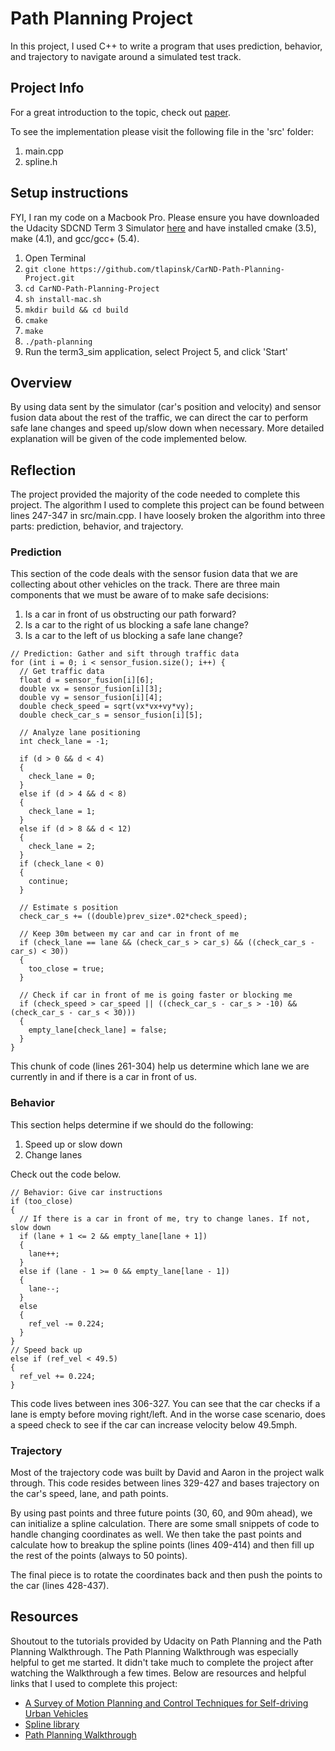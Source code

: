 # Path Planning Project
In this project, I used C++ to write a program that uses prediction, behavior, and trajectory to navigate around a simulated test track. 

## Project Info
For a great introduction to the topic, check out [paper](https://arxiv.org/pdf/1604.07446.pdf).

To see the implementation please visit the following file in the 'src' folder:

1. main.cpp
2. spline.h

## Setup instructions
FYI, I ran my code on a Macbook Pro. Please ensure you have downloaded the Udacity SDCND Term 3 Simulator [here](https://github.com/udacity/self-driving-car-sim/releases/) and have installed cmake (3.5), make (4.1), and gcc/gcc+ (5.4).

1. Open Terminal
2. `git clone https://github.com/tlapinsk/CarND-Path-Planning-Project.git`
3. `cd CarND-Path-Planning-Project`
4. `sh install-mac.sh`
5. `mkdir build && cd build`
6. `cmake`
7. `make`
8. `./path-planning`
9. Run the term3_sim application, select Project 5, and click 'Start'

## Overview
By using data sent by the simulator (car's position and velocity) and sensor fusion data about the rest of the traffic, we can direct the car to perform safe lane changes and speed up/slow down when necessary. More detailed explanation will be given of the code implemented below.

## Reflection
The project provided the majority of the code needed to complete this project. The algorithm I used to complete this project can be found between lines 247-347 in src/main.cpp. I have loosely broken the algorithm into three parts: prediction, behavior, and trajectory.

### Prediction
This section of the code deals with the sensor fusion data that we are collecting about other vehicles on the track. There are three main components that we must be aware of to make safe decisions:

1. Is a car in front of us obstructing our path forward?
2. Is a car to the right of us blocking a safe lane change?
3. Is a car to the left of us blocking a safe lane change?

```
// Prediction: Gather and sift through traffic data
for (int i = 0; i < sensor_fusion.size(); i++) {
  // Get traffic data
  float d = sensor_fusion[i][6];
  double vx = sensor_fusion[i][3];
  double vy = sensor_fusion[i][4];
  double check_speed = sqrt(vx*vx+vy*vy);
  double check_car_s = sensor_fusion[i][5];
  
  // Analyze lane positioning
  int check_lane = -1;

  if (d > 0 && d < 4) 
  {
    check_lane = 0;
  } 
  else if (d > 4 && d < 8) 
  {
    check_lane = 1;
  } 
  else if (d > 8 && d < 12) 
  {
    check_lane = 2;
  }
  if (check_lane < 0) 
  {
    continue;
  }

  // Estimate s position
  check_car_s += ((double)prev_size*.02*check_speed);

  // Keep 30m between my car and car in front of me
  if (check_lane == lane && (check_car_s > car_s) && ((check_car_s - car_s) < 30)) 
  {
    too_close = true;
  }

  // Check if car in front of me is going faster or blocking me
  if (check_speed > car_speed || ((check_car_s - car_s > -10) && (check_car_s - car_s < 30))) 
  {
    empty_lane[check_lane] = false;
  }
}
```

This chunk of code (lines 261-304) help us determine which lane we are currently in and if there is a car in front of us.

### Behavior
This section helps determine if we should do the following:

1. Speed up or slow down
2. Change lanes

Check out the code below.

```
// Behavior: Give car instructions
if (too_close) 
{
  // If there is a car in front of me, try to change lanes. If not, slow down
  if (lane + 1 <= 2 && empty_lane[lane + 1]) 
  {
    lane++;
  } 
  else if (lane - 1 >= 0 && empty_lane[lane - 1]) 
  {
    lane--;
  } 
  else 
  {
    ref_vel -= 0.224;
  }
}
// Speed back up
else if (ref_vel < 49.5) 
{
  ref_vel += 0.224;
}
```

This code lives between ines 306-327. You can see that the car checks if a lane is empty before moving right/left. And in the worse case scenario, does a speed check to see if the car can increase velocity below 49.5mph.

### Trajectory
Most of the trajectory code was built by David and Aaron in the project walk through. This code resides between lines 329-427 and bases trajectory on the car's speed, lane, and path points.

By using past points and three future points (30, 60, and 90m ahead), we can initialize a spline calculation. There are some small snippets of code to handle changing coordinates as well. We then take the past points and calculate how to breakup the spline points (lines 409-414) and then fill up the rest of the points (always to 50 points).

The final piece is to rotate the coordinates back and then push the points to the car (lines 428-437). 

## Resources
Shoutout to the tutorials provided by Udacity on Path Planning and the Path Planning Walkthrough. The Path Planning Walkthrough was especially helpful to get me started. It didn't take much to complete the project after watching the Walkthrough a few times. Below are resources and helpful links that I used to complete this project:

- [A Survey of Motion Planning and Control
Techniques for Self-driving Urban Vehicles](https://arxiv.org/pdf/1604.07446.pdf)
- [Spline library](http://kluge.in-chemnitz.de/opensource/spline/)
- [Path Planning Walkthrough](https://www.youtube.com/watch?time_continue=1628&v=7sI3VHFPP0w)